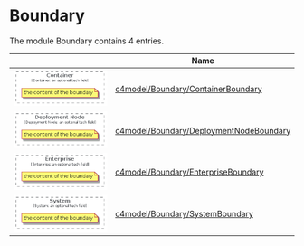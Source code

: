 # Boundary

The module Boundary contains 4 entries.



| |Name|
|:---:|---|
|![ContainerBoundary](../c4model/Boundary/ContainerBoundary.element.local.png)|[c4model/Boundary/ContainerBoundary](../c4model/Boundary/ContainerBoundary.md)
|![DeploymentNodeBoundary](../c4model/Boundary/DeploymentNodeBoundary.element.local.png)|[c4model/Boundary/DeploymentNodeBoundary](../c4model/Boundary/DeploymentNodeBoundary.md)
|![EnterpriseBoundary](../c4model/Boundary/EnterpriseBoundary.element.local.png)|[c4model/Boundary/EnterpriseBoundary](../c4model/Boundary/EnterpriseBoundary.md)
|![SystemBoundary](../c4model/Boundary/SystemBoundary.element.local.png)|[c4model/Boundary/SystemBoundary](../c4model/Boundary/SystemBoundary.md)

